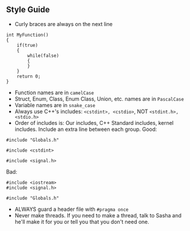 ## Style Guide
- Curly braces are always on the next line
```
int MyFunction()
{
    if(true)
    {
        while(false)
        {
        }
    }
    return 0;
}
```
- Function names are in `camelCase`
- Struct, Enum, Class, Enum Class, Union, etc. names are in `PascalCase`
- Variable names are in `snake_case`
- Always use C++'s includes: `<cstdint>, <cstdio>`, NOT `<stdint.h>, <stdio.h>`
- Order of includes is: Our includes, C++ Standard includes, kernel includes.
  Include an extra line between each group.
Good:
```
#include "Globals.h"

#include <cstdint>

#include <signal.h>
```
Bad:
```
#include <iostream>
#include <signal.h>

#include "Globals.h"
```
- ALWAYS guard a header file with `#pragma once`
- Never make threads. If you need to make a thread, talk to Sasha and he'll make it for you or tell you
  that you don't need one. 
